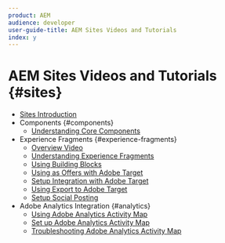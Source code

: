 ```yaml
---
product: AEM
audience: developer
user-guide-title: AEM Sites Videos and Tutorials
index: y
---
```


# AEM Sites Videos and Tutorials {#sites}

+ [Sites Introduction](introduction.md)
+ Components {#components}
  + [Understanding Core Components](components/core-components-feature-video-understand.md)
+ Experience Fragments {#experience-fragments}
  + [Overview Video](experience-fragments/experience-fragments-feature-video-use.md)
  + [Understanding Experience Fragments](experience-fragments/experience-fragments-feature-video-understand.md)
  + [Using Building Blocks](experience-fragments/building-blocks-experience-fragment-feature-video-use.md)
  + [Using as Offers with Adobe Target](experience-fragments/experience-fragment-target-offer-feature-video-use.md)
  + [Setup Integration with Adobe Target](experience-fragments/experience-fragment-target-feature-video-setup.md)
  + [Using Export to Adobe Target](experience-fragments/experience-fragment-target-feature-video-use.md)
  + [Setup Social Posting](experience-fragments/experience-fragments-social-technical-video-setup.md)
+ Adobe Analytics Integration {#analytics}
  + [Using Adobe Analytics Activity Map](analytics/activity-map-feature-video-use.md)
  + [Set up Adobe Analytics Activity Map](analytics/activity-map-feature-video-setup.md)
  + [Troubleshooting Adobe Analytics Activity Map](analytics/activity-map-feature-video-troubleshoot.md)
